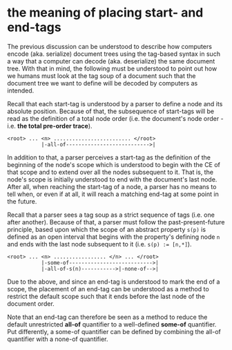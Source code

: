 
<!-- ======================================================================= -->
# the meaning of placing start- and end-tags

The previous discussion can be understood to describe how computers encode
(aka. serialize) document trees using the tag-based syntax in such a way that
a computer can decode (aka. deserialize) the same document tree. With that in
mind, the following must be understood to point out how we humans must look at
the tag soup of a document such that the document tree we want to define will
be decoded by computers as intended.

Recall that each start-tag is understood by a parser to define a node and its
absolute position. Because of that, the subsequence of start-tags will be read
as the definition of a total node order (i.e. the document's node order - i.e.
**the total pre-order trace**).

```
<root> ... <n> ......................... </root>
           |-all-of--------------------------->|
```

In addition to that, a parser perceives a start-tag as the definition of the
beginning of the node's scope which is understood to begin with the CE of that
scope and to extend over all the nodes subsequent to it. That is, the node's
scope is initially understood to end with the document's last node. After all,
when reaching the start-tag of a node, a parser has no means to tell when, or
even if at all, it will reach a matching end-tag at some point in the future.

Recall that a parser sees a tag soup as a strict sequence of tags (i.e. one
after another). Because of that, a parser must follow the past-present-future
principle, based upon which the scope of an abstract property `s(p)` is defined
as an open interval that begins with the property's defining node `n` and ends
with the last node subsequent to it (i.e. `s(p) := [n,*]`).

```
<root> ... <n> ................. </n> ... </root>
           |-some-of--------------------------->|
           |-all-of-s(n)----------->|-none-of-->|
```

Due to the above, and since an end-tag is understood to mark the end of a
scope, the placement of an end-tag can be understood as a method to restrict
the default scope such that it ends before the last node of the document order.

Note that an end-tag can therefore be seen as a method to reduce the default
unrestricted **all-of** quantifier to a well-defined **some-of** quantifier.
Put differently, a some-of quantifier can be defined by combining the all-of
quantifier with a none-of quantifier.
